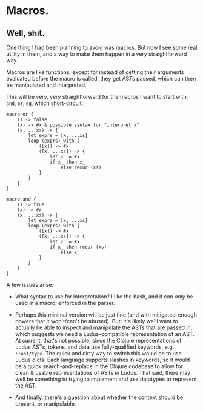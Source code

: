 # Macros.
## Well, shit.

One thing I had been planning to avoid was macros. But now I see some real utility in them, and a way to make them happen in a very straightforward way.

Macros are like functions, except for instead of getting their arguments evaluated before the macro is called, they get ASTs passed, which can then be manipulated and interpreted.

This will be very, very straightforward for the macros I want to start with: `and`, `or`, `eq`, which short-circuit.

```
macro or {
	() -> false
	(x) -> #x & possible syntax for "interpret x"
	(x, ...xs) -> {
		let exprs = [x, ...xs]
		loop (exprs) with {
			([x]) -> #x
			([x, ...xs]) -> {
				let x_ = #x
				if x_ then x_
					else recur (xs)
			}
		}
	}
}

macro and {
	() -> true
	(x) -> #x
	(x, ...xs) -> {
		let exprs = [x, ...xs]
		loop (exprs) with {
			([x]) -> #x
			([x, ...xs]) -> {
				let x_ = #x
				if x_ then recur (xs)
					else x_
			}
		}
	}
}
```

A few issues arise:

* What syntax to use for interpretation? I like the hash, and it can *only* be used in a macro, enforced in the parser.

* Perhaps this minimal version will be just fine (and with mitigated-enough powers that it won't/can't be abused). But: it's likely we'll want to actually be able to inspect and manipulate the ASTs that are passed in, which suggests we need a Ludus-compatible representation of an AST. At current, that's not possible, since the Clojure representations of Ludus ASTs, tokens, and data use fully-qualified keywords, e.g. `::ast/type`. The quick and dirty way to switch this would be to use Ludus dicts. Each language supports slashes in keywords, so it would be a quick search-and-replace in the Clojure codebase to allow for clean & usable representations of ASTs in Ludus. That said, there may well be something to trying to implement and use datatypes to represent the AST.

* And finally, there's a question about whether the context should be present, or manipulable.
